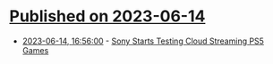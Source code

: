 # [Published on 2023-06-14](index.md)

* [2023-06-14, 16:56:00](https://games.slashdot.org/story/23/06/14/1656245/sony-starts-testing-cloud-streaming-ps5-games?utm_source=rss1.0mainlinkanon&utm_medium=feed) - [Sony Starts Testing Cloud Streaming PS5 Games](https://games.slashdot.org/story/23/06/14/1656245/sony-starts-testing-cloud-streaming-ps5-games?utm_source=rss1.0mainlinkanon&utm_medium=feed)
